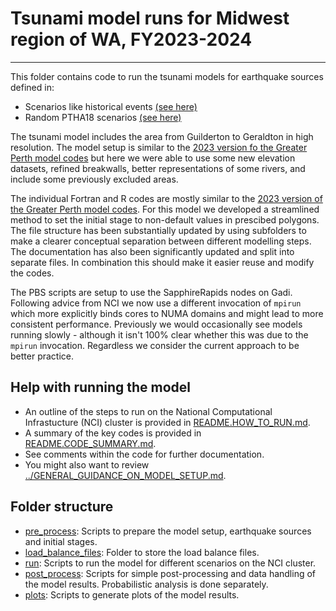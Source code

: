 # Tsunami model runs for Midwest region of WA, FY2023-2024
--------------------------------------------------

This folder contains code to run the tsunami models for earthquake sources defined in:
* Scenarios like historical events [(see here)](../../Greater_Perth/sources/like_historic/)
* Random PTHA18 scenarios [(see here)](../../Greater_Perth/sources/hazard/)

The tsunami model includes the area from Guilderton to Geraldton in high resolution. The model setup is similar to the [2023 version fo the Greater Perth model codes](../../greater_perth_revised2023/) but here we were able to use some new elevation datasets, refined breakwalls, better representations of some rivers, and include some previously excluded areas. 

The individual Fortran and R codes are mostly similar to the [2023 version of the Greater Perth model codes](../../greater_perth_revised2023/). For this model we developed a streamlined method to set the initial stage to non-default values in prescibed polygons. The file structure has been substantially updated by using subfolders to make a clearer conceptual separation between different modelling steps. The documentation has also been significantly updated and split into separate files. In combination this should make it easier reuse and modify the codes. 

The PBS scripts are setup to use the SapphireRapids nodes on Gadi. Following advice from NCI we now use a different invocation of `mpirun` which more explicitly binds cores to NUMA domains and might lead to more consistent performance. Previously we would occasionally see models running slowly - although it isn't 100% clear whether this was due to the `mpirun` invocation. Regardless we consider the current approach to be better practice.

## Help with running the model
- An outline of the steps to run on the National Computational Infrastucture (NCI) cluster is provided in [README.HOW_TO_RUN.md](README.HOW_TO_RUN.md).
- A summary of the key codes is provided in [README.CODE_SUMMARY.md](README.CODE_SUMMARY.md).
- See comments within the code for further documentation.
- You might also want to review [../GENERAL_GUIDANCE_ON_MODEL_SETUP.md](../GENERAL_GUIDANCE_ON_MODEL_SETUP.md).

## Folder structure
- [pre_process](pre_process/): Scripts to prepare the model setup, earthquake sources and initial stages.
- [load_balance_files](load_balance_files/): Folder to store the load balance files.
- [run](run/): Scripts to run the model for different scenarios on the NCI cluster.
- [post_process](post_process/): Scripts for simple post-processing and data handling of the model results. Probabilistic analysis is done separately.
- [plots](plots/): Scripts to generate plots of the model results.
